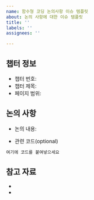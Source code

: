 ```yaml
---
name: 함수형 코딩 논의사항 이슈 템플릿
about: 논의 사항에 대한 이슈 템플릿
title: ''
labels: ''
assignees: ''

---
```


## 챕터 정보
- 챕터 번호:
- 챕터 제목:
- 페이지 범위:

## 논의 사항
<!-- 논의하고 싶은 내용이나 질문을 작성해주세요 -->

- 논의 내용: 

- 관련 코드(optional)
```js
여기에 코드를 붙여넣으세요
```


## 참고 자료
<!-- 이 주제에 대해 추가로 찾아본 자료나 링크가 있다면 여기에 추가해주세요 -->
- 
-
